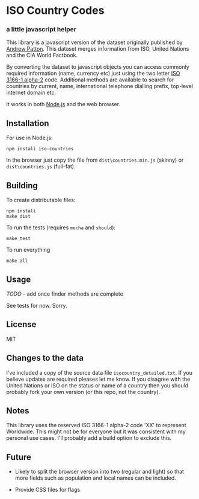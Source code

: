 # ISO Country Codes

### a little javascript helper

This library is a javascript version of the dataset originally published by [Andrew Patton](https://web.archive.org/web/20170203192733/https://andrewpatton.com/countrylist.html). This dataset merges information from ISO, United Nations and the CIA World Factbook.

By converting the dataset to javascript objects you can access commonly required information (name, currency etc) just using the two letter [ISO 3166-1 alpha-2](http://wikipedia.org/wiki/ISO_3166-1_alpha-2) code. Additional methods are available to search for countries by current, name, international telephone dialling prefix, top-level internet domain etc.

It works in both [Node.js](http://nodejs.org) and the web browser.


## Installation


For use in Node.js:

    npm install iso-countries

In the browser just copy the file from `dist\countries.min.js` (skinny) or `dist\countries.js` (full-fat).

## Building

To create distributable files:

    npm install
    make dist

To run the tests (requires `mocha` and `should`):

    make test

To run everything

    make all


## Usage

_TODO_ - add once finder methods are complete

See tests for now. Sorry.

## License

MIT

## Changes to the data

I've included a copy of the source data file `isocountry_detailed.txt`. If you believe updates are required pleases let me know. If you disagree with the United Nations or ISO on the status or name of a country then you should probably fork your own version (or this repo, not the country).

## Notes

This library uses the reserved ISO 3166-1 alpha-2 code 'XX' to represent Worldwide. This might not be for everyone but it was consistent with my personal use cases. I'll probably add a build option to exclude this.

## Future

* Likely to split the browser version into two (regular and light) so that more fields such as population and local names can be included.

* Provide CSS files for flags



